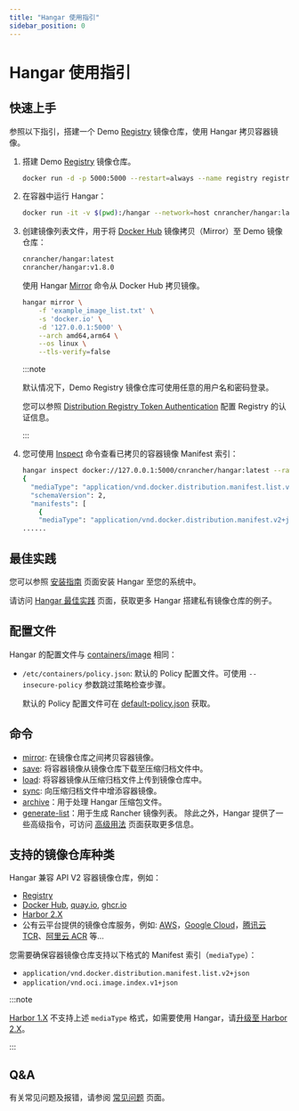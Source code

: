 ```yaml
---
title: "Hangar 使用指引"
sidebar_position: 0
---
```


# Hangar 使用指引

## 快速上手

参照以下指引，搭建一个 Demo [Registry](ttps://distribution.github.io/distribution/about/deploying/) 镜像仓库，使用 Hangar 拷贝容器镜像。

1. 搭建 Demo [Registry](https://distribution.github.io/distribution/about/deploying/) 镜像仓库。
    ```bash
    docker run -d -p 5000:5000 --restart=always --name registry registry:2
    ```
1. 在容器中运行 Hangar：
    ```bash
    docker run -it -v $(pwd):/hangar --network=host cnrancher/hangar:latest
    ```
1. 创建镜像列表文件，用于将 [Docker Hub](https://hub.docker.com) 镜像拷贝（Mirror）至 Demo 镜像仓库：

    ```txt title="example_image_list.txt"
    cnrancher/hangar:latest
    cnrancher/hangar:v1.8.0
    ```

    使用 Hangar [Mirror](/docs/v1.8/mirror/mirror) 命令从 Docker Hub 拷贝镜像。

    ```bash
    hangar mirror \
        -f 'example_image_list.txt' \
        -s 'docker.io' \
        -d '127.0.0.1:5000' \
        --arch amd64,arm64 \
        --os linux \
        --tls-verify=false
    ```

    :::note

    默认情况下，Demo Registry 镜像仓库可使用任意的用户名和密码登录。

    您可以参照 [Distribution Registry Token Authentication](https://distribution.github.io/distribution/spec/auth/) 配置 Registry 的认证信息。

    :::

1. 您可使用 [Inspect](/docs/v1.8/advanced/inspect) 命令查看已拷贝的容器镜像 Manifest 索引：

    ```sh
    hangar inspect docker://127.0.0.1:5000/cnrancher/hangar:latest --raw --tls-verify=false
    {
      "mediaType": "application/vnd.docker.distribution.manifest.list.v2+json",
      "schemaVersion": 2,
      "manifests": [
        {
        "mediaType": "application/vnd.docker.distribution.manifest.v2+json",
    ......
    ```

## 最佳实践

您可以参照 [安装指南](/docs/v1.8/install) 页面安装 Hangar 至您的系统中。

请访问 [Hangar 最佳实践](/docs/v1.8/bestpractice) 页面，获取更多 Hangar 搭建私有镜像仓库的例子。

## 配置文件

Hangar 的配置文件与 [containers/image](https://github.com/containers/image/tree/main/docs) 相同：

- `/etc/containers/policy.json`: 默认的 Policy 配置文件。可使用 `--insecure-policy` 参数跳过策略检查步骤。

    默认的 Policy 配置文件可在 [default-policy.json](https://github.com/cnrancher/hangar/blob/main/package/default-policy.json) 获取。

## 命令

- [mirror](/docs/v1.8/mirror/mirror): 在镜像仓库之间拷贝容器镜像。
- [save](/docs/v1.8/save/save): 将容器镜像从镜像仓库下载至压缩归档文件中。
- [load](/docs/v1.8/load/load): 将容器镜像从压缩归档文件上传到镜像仓库中。
- [sync](/docs/v1.8/sync/sync): 向压缩归档文件中增添容器镜像。
- [archive](sync/sync)：用于处理 Hangar 压缩包文件。
- [generate-list](generate-list/)：用于生成 Rancher 镜像列表。
除此之外，Hangar 提供了一些高级指令，可访问 [高级用法](/docs/v1.8/advanced) 页面获取更多信息。

## 支持的镜像仓库种类

Hangar 兼容 API V2 容器镜像仓库，例如：
- [Registry](https://distribution.github.io/distribution/)
- [Docker Hub](https://hub.docker.com/), [quay.io](https://quay.io/), [ghcr.io](https://docs.github.com/en/packages/working-with-a-github-packages-registry/working-with-the-container-registry)
- [Harbor 2.X](https://goharbor.io/docs/)
- 公有云平台提供的镜像仓库服务，例如: [AWS](https://aws.amazon.com/ecr/)，[Google Cloud](https://cloud.google.com/artifact-registry)，[腾讯云 TCR](https://www.tencentcloud.com/products/tcr)、[阿里云 ACR](https://www.alibabacloud.com/help/zh/acr/) 等...

您需要确保容器镜像仓库支持以下格式的 Manifest 索引（`mediaType`）：
- `application/vnd.docker.distribution.manifest.list.v2+json`
- `application/vnd.oci.image.index.v1+json`

:::note

[Harbor 1.X](https://goharbor.io/docs/1.10/) 不支持上述 `mediaType` 格式，如需要使用 Hangar，请[升级至 Harbor 2.X](https://goharbor.io/docs/2.3.0/administration/upgrade/)。

:::

## Q&A

有关常见问题及报错，请参阅 [常见问题](/docs/v1.8/questions) 页面。
